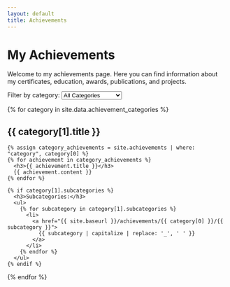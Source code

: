 ```yaml
---
layout: default
title: Achievements
---
```


# My Achievements

Welcome to my achievements page. Here you can find information about my certificates, education, awards, publications, and projects.

<div class="category-filter">
  <label for="achievement-category-select">Filter by category:</label>
  <select id="achievement-category-select" onchange="filterAchievements()">
    <option value="all">All Categories</option>
    {% for category in site.data.achievement_categories %}
      <option value="{{ category[0] }}">{{ category[1].title }}</option>
    {% endfor %}
  </select>
</div>

{% for category in site.data.achievement_categories %}
  <div class="achievement-category" data-category="{{ category[0] }}">
    <h2>{{ category[1].title }}</h2>
    
    {% assign category_achievements = site.achievements | where: "category", category[0] %}
    {% for achievement in category_achievements %}
      <h3>{{ achievement.title }}</h3>
      {{ achievement.content }}
    {% endfor %}
    
    {% if category[1].subcategories %}
      <h3>Subcategories:</h3>
      <ul>
        {% for subcategory in category[1].subcategories %}
          <li>
            <a href="{{ site.baseurl }}/achievements/{{ category[0] }}/{{ subcategory }}">
              {{ subcategory | capitalize | replace: '_', ' ' }}
            </a>
          </li>
        {% endfor %}
      </ul>
    {% endif %}
  </div>
{% endfor %}

<script>
function filterAchievements() {
  var select = document.getElementById('achievement-category-select');
  var selectedCategory = select.value;
  var categories = document.getElementsByClassName('achievement-category');
  
  for (var i = 0; i < categories.length; i++) {
    if (selectedCategory === 'all' || categories[i].getAttribute('data-category') === selectedCategory) {
      categories[i].style.display = 'block';
    } else {
      categories[i].style.display = 'none';
    }
  }
}

document.addEventListener('DOMContentLoaded', function() {
  var achievementCategorySelect = document.getElementById('achievement-category-select');
  if (achievementCategorySelect) {
    achievementCategorySelect.addEventListener('change', filterAchievements);
  }
});
</script>